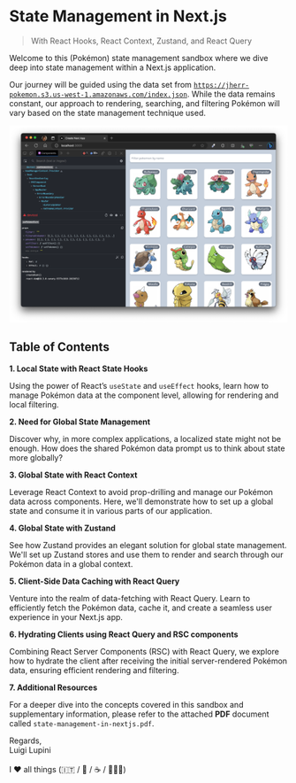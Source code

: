 # State Management in Next.js

> With React Hooks, React Context, Zustand, and React Query

Welcome to this (Pokémon) state management sandbox where we dive deep into state management within a Next.js application.

Our journey will be guided using the data set from [`https://jherr-pokemon.s3.us-west-1.amazonaws.com/index.json`](https://jherr-pokemon.s3.us-west-1.amazonaws.com/index.json). While the data remains constant, our approach to rendering, searching, and filtering Pokémon will vary based on the state management technique used.

![Pokémon Filter](./capture-project.png)

## Table of Contents

**1. Local State with React State Hooks**

Using the power of React’s `useState` and `useEffect` hooks, learn how to manage Pokémon data at the component level, allowing for rendering and local filtering.

**2. Need for Global State Management**

Discover why, in more complex applications, a localized state might not be enough. How does the shared Pokémon data prompt us to think about state more globally?

**3. Global State with React Context**

Leverage React Context to avoid prop-drilling and manage our Pokémon data across components. Here, we'll demonstrate how to set up a global state and consume it in various parts of our application.

**4. Global State with Zustand**

See how Zustand provides an elegant solution for global state management. We'll set up Zustand stores and use them to render and search through our Pokémon data in a global context.

**5. Client-Side Data Caching with React Query**

Venture into the realm of data-fetching with React Query. Learn to efficiently fetch the Pokémon data, cache it, and create a seamless user experience in your Next.js app.

**6. Hydrating Clients using React Query and RSC components**

Combining React Server Components (RSC) with React Query, we explore how to hydrate the client after receiving the initial server-rendered Pokémon data, ensuring efficient rendering and filtering.

**7. Additional Resources**

For a deeper dive into the concepts covered in this sandbox and supplementary information, please refer to the attached **PDF** document called `state-management-in-nextjs.pdf`.

Regards, <br />
Luigi Lupini <br />
<br />
I ❤️ all things (🇮🇹 / 🛵 / ☕️ / 👨‍👩‍👧)<br />
